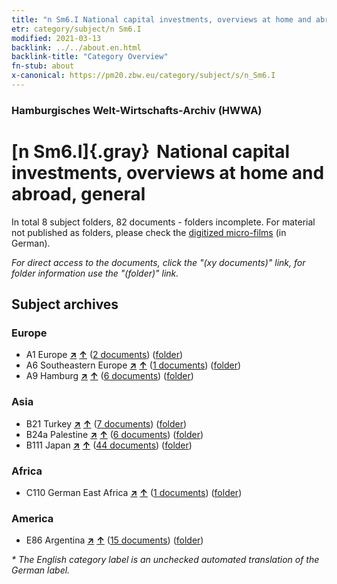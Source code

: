```yaml
---
title: "n Sm6.I National capital investments, overviews at home and abroad, general"
etr: category/subject/n Sm6.I
modified: 2021-03-13
backlink: ../../about.en.html
backlink-title: "Category Overview"
fn-stub: about
x-canonical: https://pm20.zbw.eu/category/subject/s/n_Sm6.I
---
```


### Hamburgisches Welt-Wirtschafts-Archiv (HWWA)
# [n Sm6.I]{.gray}&#8201; National capital investments, overviews at home and abroad, general&#160; 





In total 8 subject folders, 82 documents - folders incomplete.
For material not published as folders, please check the [digitized micro-films](/film/h1_sh.de.html) (in German).

_For direct access to the documents, click the "(xy documents)" link, for folder information use the "(folder)" link._

## Subject archives



### Europe

- A1 Europe [**&nearr;**](../../../geo/i/140892/about.en.html "Europe (all folders)") [**&uarr;**](../../../geo/about.en.html#A1 "Country category system") (<a href="https://pm20.zbw.eu/dfgview/sh/140892,145784" title="about: Europe : National capital investments, overviews at home and abroad, general" target="_blank">2 documents</a>) ([folder](../../../../folder/sh/1408xx/140892/1457xx/145784/about.en.html))
- A6 Southeastern Europe [**&nearr;**](../../../geo/i/140900/about.en.html "Southeastern Europe (all folders)") [**&uarr;**](../../../geo/about.en.html#A6 "Country category system") (<a href="https://pm20.zbw.eu/dfgview/sh/140900,145784" title="about: Southeastern Europe : National capital investments, overviews at home and abroad, general" target="_blank">1 documents</a>) ([folder](../../../../folder/sh/1409xx/140900/1457xx/145784/about.en.html))
- A9 Hamburg [**&nearr;**](../../../geo/i/140905/about.en.html "Hamburg (all folders)") [**&uarr;**](../../../geo/about.en.html#A9 "Country category system") (<a href="https://pm20.zbw.eu/dfgview/sh/140905,145784" title="about: Hamburg : National capital investments, overviews at home and abroad, general" target="_blank">6 documents</a>) ([folder](../../../../folder/sh/1409xx/140905/1457xx/145784/about.en.html))

### Asia

- B21 Turkey [**&nearr;**](../../../geo/i/141111/about.en.html "Turkey (all folders)") [**&uarr;**](../../../geo/about.en.html#B21 "Country category system") (<a href="https://pm20.zbw.eu/dfgview/sh/141111,145784" title="about: Turkey : National capital investments, overviews at home and abroad, general" target="_blank">7 documents</a>) ([folder](../../../../folder/sh/1411xx/141111/1457xx/145784/about.en.html))
- B24a Palestine [**&nearr;**](../../../geo/i/141115/about.en.html "Palestine (all folders)") [**&uarr;**](../../../geo/about.en.html#B24a "Country category system") (<a href="https://pm20.zbw.eu/dfgview/sh/141115,145784" title="about: Palestine : National capital investments, overviews at home and abroad, general" target="_blank">6 documents</a>) ([folder](../../../../folder/sh/1411xx/141115/1457xx/145784/about.en.html))
- B111 Japan [**&nearr;**](../../../geo/i/141272/about.en.html "Japan (all folders)") [**&uarr;**](../../../geo/about.en.html#B111 "Country category system") (<a href="https://pm20.zbw.eu/dfgview/sh/141272,145784" title="about: Japan : National capital investments, overviews at home and abroad, general" target="_blank">44 documents</a>) ([folder](../../../../folder/sh/1412xx/141272/1457xx/145784/about.en.html))

### Africa

- C110 German East Africa [**&nearr;**](../../../geo/i/141471/about.en.html "German East Africa (all folders)") [**&uarr;**](../../../geo/about.en.html#C110 "Country category system") (<a href="https://pm20.zbw.eu/dfgview/sh/141471,145784" title="about: German East Africa : National capital investments, overviews at home and abroad, general" target="_blank">1 documents</a>) ([folder](../../../../folder/sh/1414xx/141471/1457xx/145784/about.en.html))

### America

- E86 Argentina [**&nearr;**](../../../geo/i/141692/about.en.html "Argentina (all folders)") [**&uarr;**](../../../geo/about.en.html#E86 "Country category system") (<a href="https://pm20.zbw.eu/dfgview/sh/141692,145784" title="about: Argentina : National capital investments, overviews at home and abroad, general" target="_blank">15 documents</a>) ([folder](../../../../folder/sh/1416xx/141692/1457xx/145784/about.en.html))


_* The English category label is an unchecked automated translation of the German label._

